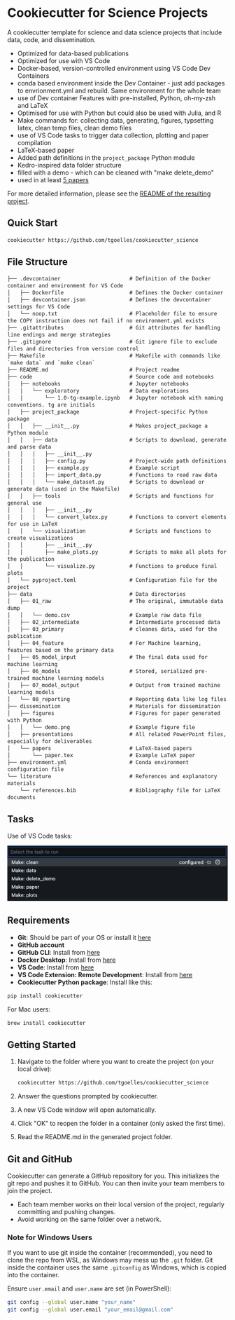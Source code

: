# Cookiecutter for Science Projects

A cookiecutter template for science and data science projects that include data, code, and dissemination.

- Optimized for data-based publications
- Optimized for use with VS Code
- Docker-based, version-controlled environment using VS Code Dev Containers
- conda based environment inside the Dev Container - just add packages to envrionment.yml and rebuild. Same environment for the whole team
- use of Dev container Features with pre-installed, Python, oh-my-zsh and LaTeX
- Optimised for use with Python but could also be used with Julia, and R
- Make commands for: collecting data, generating, figures, typsetting latex, clean temp files, clean demo files
- use of VS Code tasks to trigger data collection, plotting and paper compilation
- LaTeX-based paper
- Added path definitions in the `project_package` Python module
- Kedro-inspired data folder structure
- filled with a demo - which can be cleaned with "make delete_demo"
- used in at least [5 papers](https://www.researchgate.net/profile/Thomas-Goelles)

For more detailed information, please see the [README of the resulting project](./%7B%7B%20cookiecutter.repo_name%20%7D%7D/README.md).

## Quick Start

```bash
cookiecutter https://github.com/tgoelles/cookiecutter_science
```

## File Structure

```
├── .devcontainer                      # Definition of the Docker container and environment for VS Code
│   ├── Dockerfile                     # Defines the Docker container
│   ├── devcontainer.json              # Defines the devcontainer settings for VS Code
│   └── noop.txt                       # Placeholder file to ensure the COPY instruction does not fail if no environment.yml exists
├── .gitattributes                     # Git attributes for handling line endings and merge strategies
├── .gitignore                         # Git ignore file to exclude files and directories from version control
├── Makefile                           # Makefile with commands like `make data` and `make clean`
├── README.md                          # Project readme
├── code                               # Source code and notebooks
│   ├── notebooks                      # Jupyter notebooks
│   │   └── exploratory                # Data explorations
│   │       └── 1.0-tg-example.ipynb   # Jupyter notebook with naming conventions. tg are initials
│   ├── project_package                # Project-specific Python package
│   │   ├── __init__.py                # Makes project_package a Python module
│   │   ├── data                       # Scripts to download, generate and parse data
│   │   │   ├── __init__.py
│   │   │   ├── config.py              # Project-wide path definitions
│   │   │   ├── example.py             # Example script
│   │   │   ├── import_data.py         # Functions to read raw data
│   │   │   └── make_dataset.py        # Scripts to download or generate data (used in the Makefile)
│   │   ├── tools                      # Scripts and functions for general use
│   │   │   ├── __init__.py
│   │   │   └── convert_latex.py       # Functions to convert elements for use in LaTeX
│   │   └── visualization              # Scripts and functions to create visualizations
│   │       ├── __init__.py
│   │       ├── make_plots.py          # Scripts to make all plots for the publication
│   │       └── visualize.py           # Functions to produce final plots
│   └── pyproject.toml                 # Configuration file for the project
├── data                               # Data directories
│   ├── 01_raw                         # The original, immutable data dump
│   │   └── demo.csv                   # Example raw data file
│   ├── 02_intermediate                # Intermediate processed data
│   ├── 03_primary                     # cleanes data, used for the publication
│   ├── 04_feature                     # For Machine learning, features based on the primary data
│   ├── 05_model_input                 # The final data used for machine learning
│   ├── 06_models                      # Stored, serialized pre-trained machine learning models
│   ├── 07_model_output                # Output from trained machine learning models
│   └── 08_reporting                   # Reporting data like log files
├── dissemination                      # Materials for dissemination
│   ├── figures                        # Figures for paper generated with Python
│   │   └── demo.png                   # Example figure file
│   ├── presentations                  # All related PowerPoint files, especially for deliverables
│   └── papers                         # LaTeX-based papers
│       └── paper.tex                  # Example LaTeX paper
├── environment.yml                    # Conda environment configuration file
└── literature                         # References and explanatory materials
    └── references.bib                 # Bibliography file for LaTeX documents
```

## Tasks

Use of VS Code tasks:

![VS code Tasks](Tasks.png)

## Requirements

- **Git**: Should be part of your OS or install it [here](https://github.com/git-guides/install-git)
- **GitHub account**
- **GitHub CLI**: Install from [here](https://cli.github.com/)
- **Docker Desktop**: Install from [here](https://www.docker.com/products/docker-desktop/)
- **VS Code**: Install from [here](https://code.visualstudio.com/)
- **VS Code Extension: Remote Development**: Install from [here](https://marketplace.visualstudio.com/items?itemName=ms-vscode-remote.vscode-remote-extensionpack)
- **Cookiecutter Python package**: Install like this:

```bash
pip install cookiecutter
```

For Mac users:

```bash
brew install cookiecutter
```

## Getting Started

1. Navigate to the folder where you want to create the project (on your local drive):

   ```bash
   cookiecutter https://github.com/tgoelles/cookiecutter_science
   ```

2. Answer the questions prompted by cookiecutter.
3. A new VS Code window will open automatically.
4. Click "OK" to reopen the folder in a container (only asked the first time).
5. Read the README.md in the generated project folder.

## Git and GitHub

Cookiecutter can generate a GitHub repository for you. This initializes the git repo and pushes it to GitHub. You can then invite your team members to join the project.

- Each team member works on their local version of the project, regularly committing and pushing changes.
- Avoid working on the same folder over a network.

### Note for Windows Users

If you want to use git inside the container (recommended), you need to clone the repo from WSL, as Windows may mess up the `.git` folder. Git inside the container uses the same `.gitconfig` as Windows, which is copied into the container.

Ensure `user.email` and `user.name` are set (in PowerShell):

```bash
git config --global user.name "your_name"
git config --global user.email "your_email@gmail.com"
```
